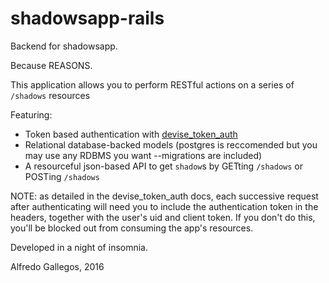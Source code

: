 # shadowsapp-rails 

Backend for shadowsapp.

Because REASONS.

This application allows you to perform RESTful actions on a series of `/shadows` resources

Featuring:

- Token based authentication with [devise_token_auth](https://github.com/lynndylanhurley/devise_token_auth)
- Relational database-backed models (postgres is reccomended but you may use any RDBMS you want --migrations are included)
- A resourceful json-based API to get `shadow`s by GETting `/shadows` or POSTing `/shadows`

NOTE: as detailed in the devise_token_auth docs, each successive request after authenticating will need you to include the authentication token in the headers, together with the user's uid and client token. If you don't do this, you'll be blocked out from consuming the app's resources.

Developed in a night of insomnia.

Alfredo Gallegos, 2016
